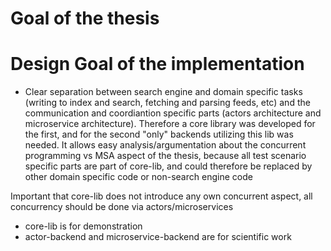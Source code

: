 
# Goal of the thesis



# Design Goal of the implementation

- Clear separation between search engine and domain specific tasks (writing to index and search, fetching and parsing feeds, etc) and the communication and coordiantion specific parts (actors architecture and microservice architecture). Therefore a core library was developed for the first, and for the second "only" backends utilizing this lib was needed. It allows easy analysis/argumentation about the concurrent programming vs MSA aspect of the thesis, because all test scenario specific parts are part of core-lib, and could therefore be replaced by other domain specific code or non-search engine code

Important that core-lib does not introduce any own concurrent aspect, all concurrency should be done via actors/microservices

* core-lib is for demonstration
* actor-backend and microservice-backend are for scientific work